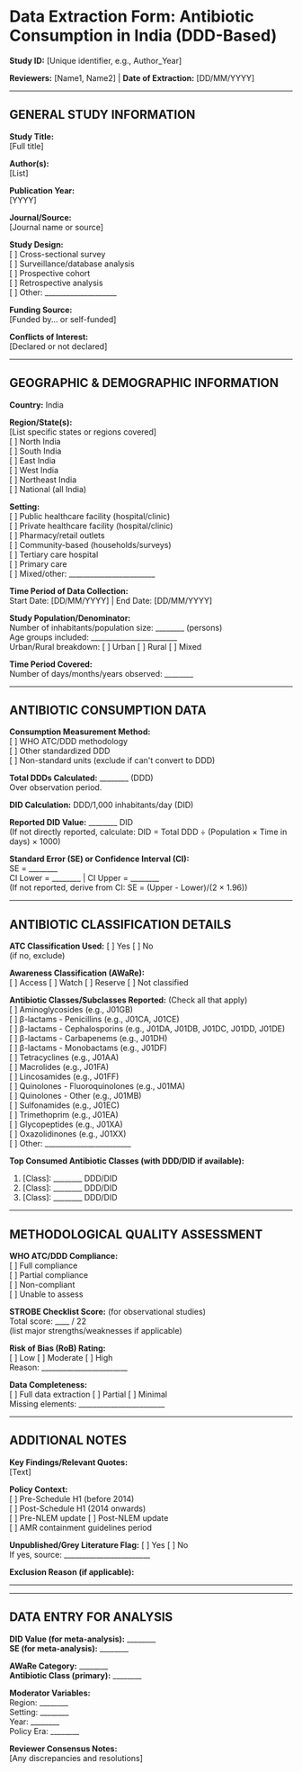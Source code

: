 # Data Extraction Form: Antibiotic Consumption in India (DDD-Based)

**Study ID:** [Unique identifier, e.g., Author_Year]

**Reviewers:** [Name1, Name2] | **Date of Extraction:** [DD/MM/YYYY]

---

## GENERAL STUDY INFORMATION

**Study Title:**  
[Full title]

**Author(s):**  
[List]

**Publication Year:**  
[YYYY]

**Journal/Source:**  
[Journal name or source]

**Study Design:**  
[ ] Cross-sectional survey  
[ ] Surveillance/database analysis  
[ ] Prospective cohort  
[ ] Retrospective analysis  
[ ] Other: ____________________

**Funding Source:**  
[Funded by... or self-funded]

**Conflicts of Interest:**  
[Declared or not declared]

---

## GEOGRAPHIC & DEMOGRAPHIC INFORMATION

**Country:** India

**Region/State(s):**  
[List specific states or regions covered]  
[ ] North India  
[ ] South India  
[ ] East India  
[ ] West India  
[ ] Northeast India  
[ ] National (all India)

**Setting:**  
[ ] Public healthcare facility (hospital/clinic)  
[ ] Private healthcare facility (hospital/clinic)  
[ ] Pharmacy/retail outlets  
[ ] Community-based (households/surveys)  
[ ] Tertiary care hospital  
[ ] Primary care  
[ ] Mixed/other: ________________________

**Time Period of Data Collection:**  
Start Date: [DD/MM/YYYY] | End Date: [DD/MM/YYYY]

**Study Population/Denominator:**  
Number of inhabitants/population size: ________ (persons)  
Age groups included: ________________________  
Urban/Rural breakdown: [ ] Urban [ ] Rural [ ] Mixed

**Time Period Covered:**  
Number of days/months/years observed: ________

---

## ANTIBIOTIC CONSUMPTION DATA

**Consumption Measurement Method:**  
[ ] WHO ATC/DDD methodology  
[ ] Other standardized DDD  
[ ] Non-standard units (exclude if can't convert to DDD)  

**Total DDDs Calculated:** ________ (DDD)  
Over observation period.

**DID Calculation:** DDD/1,000 inhabitants/day (DID)  

**Reported DID Value:** ________ DID  
(If not directly reported, calculate: DID = Total DDD ÷ (Population × Time in days) × 1000)

**Standard Error (SE) or Confidence Interval (CI):**  
SE = ________  
CI Lower = ________ | CI Upper = ________  
(If not reported, derive from CI: SE = (Upper - Lower)/(2 × 1.96))

---

## ANTIBIOTIC CLASSIFICATION DETAILS

**ATC Classification Used:** [ ] Yes [ ] No  
(if no, exclude)

**Awareness Classification (AWaRe):**  
[ ] Access [ ] Watch [ ] Reserve [ ] Not classified  

**Antibiotic Classes/Subclasses Reported:** (Check all that apply)  
[ ] Aminoglycosides (e.g., J01GB)  
[ ] β-lactams - Penicillins (e.g., J01CA, J01CE)  
[ ] β-lactams - Cephalosporins (e.g., J01DA, J01DB, J01DC, J01DD, J01DE)  
[ ] β-lactams - Carbapenems (e.g., J01DH)  
[ ] β-lactams - Monobactams (e.g., J01DF)  
[ ] Tetracyclines (e.g., J01AA)  
[ ] Macrolides (e.g., J01FA)  
[ ] Lincosamides (e.g., J01FF)  
[ ] Quinolones - Fluoroquinolones (e.g., J01MA)  
[ ] Quinolones - Other (e.g., J01MB)  
[ ] Sulfonamides (e.g., J01EC)  
[ ] Trimethoprim (e.g., J01EA)  
[ ] Glycopeptides (e.g., J01XA)  
[ ] Oxazolidinones (e.g., J01XX)  
[ ] Other: ________________________

**Top Consumed Antibiotic Classes (with DDD/DID if available):**  
1. [Class]: ________ DDD/DID  
2. [Class]: ________ DDD/DID  
3. [Class]: ________ DDD/DID  

---

## METHODOLOGICAL QUALITY ASSESSMENT

**WHO ATC/DDD Compliance:**  
[ ] Full compliance  
[ ] Partial compliance  
[ ] Non-compliant  
[ ] Unable to assess  

**STROBE Checklist Score:** (for observational studies)  
Total score: ____ / 22  
(list major strengths/weaknesses if applicable)

**Risk of Bias (RoB) Rating:**  
[ ] Low [ ] Moderate [ ] High  
Reason: ________________________

**Data Completeness:**  
[ ] Full data extraction [ ] Partial [ ] Minimal  
Missing elements: ________________________

---

## ADDITIONAL NOTES

**Key Findings/Relevant Quotes:**  
[Text]

**Policy Context:**  
[ ] Pre-Schedule H1 (before 2014)  
[ ] Post-Schedule H1 (2014 onwards)  
[ ] Pre-NLEM update [ ] Post-NLEM update  
[ ] AMR containment guidelines period  

**Unpublished/Grey Literature Flag:** [ ] Yes [ ] No  
If yes, source: ________________________

**Exclusion Reason (if applicable):**  
________________________

---

## DATA ENTRY FOR ANALYSIS

**DID Value (for meta-analysis):** ________  
**SE (for meta-analysis):** ________  

**AWaRe Category:** ________  
**Antibiotic Class (primary):** ________  

**Moderator Variables:**  
Region: ________  
Setting: ________  
Year: ________  
Policy Era: ________  

**Reviewer Consensus Notes:**  
[Any discrepancies and resolutions]
